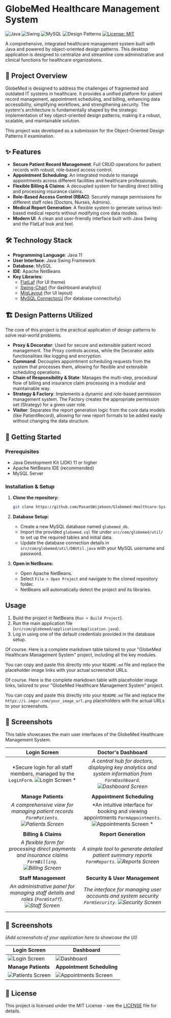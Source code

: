 # GlobeMed Healthcare Management System

![Java](https://img.shields.io/badge/Java-11-blue)
![Swing](https://img.shields.io/badge/UI-Java%20Swing-orange)
![MySQL](https://img.shields.io/badge/Database-MySQL-blue)
![Design Patterns](https://img.shields.io/badge/Architecture-Design%20Patterns-brightgreen)
[![License: MIT](https://img.shields.io/badge/License-MIT-yellow.svg)](LICENSE)

A comprehensive, integrated healthcare management system built with Java and powered by object-oriented design patterns. This desktop application is designed to centralize and streamline core administrative and clinical functions for healthcare organizations.

## 📜 Project Overview

GlobeMed is designed to address the challenges of fragmented and outdated IT systems in healthcare. It provides a unified platform for patient record management, appointment scheduling, and billing, enhancing data accessibility, simplifying workflows, and strengthening security. The system's architecture is fundamentally shaped by the strategic implementation of key object-oriented design patterns, making it a robust, scalable, and maintainable solution.

This project was developed as a submission for the Object-Oriented Design Patterns II examination.

## ✨ Features

* **Secure Patient Record Management**: Full CRUD operations for patient records with robust, role-based access control.
* **Appointment Scheduling**: An integrated module to manage appointments across different facilities and healthcare professionals.
* **Flexible Billing & Claims**: A decoupled system for handling direct billing and processing insurance claims.
* **Role-Based Access Control (RBAC)**: Securely manage permissions for different staff roles (Doctors, Nurses, Admins).
* **Medical Report Generation**: A flexible system to generate various text-based medical reports without modifying core data models.
* **Modern UI**: A clean and user-friendly interface built with Java Swing and the FlatLaf look and feel.

## 🛠️ Technology Stack

* **Programming Language**: Java 11
* **User Interface**: Java Swing Framework
* **Database**: MySQL
* **IDE**: Apache NetBeans
* **Key Libraries**:
    * [FlatLaf](https://www.formdev.com/flatlaf/) (for UI theme) 
    * [Swing-Chart](https://github.com/HanSolo/charts) (for dashboard analytics)
    * [MigLayout](http://www.miglayout.com/) (for UI layout)
    * [MySQL Connector/J](https://dev.mysql.com/downloads/connector/j/) (for database connectivity) 

## 🏗️ Design Patterns Utilized

The core of this project is the practical application of design patterns to solve real-world problems.

* **Proxy & Decorator**: Used for secure and extensible patient record management. The Proxy controls access, while the Decorator adds functionalities like logging and encryption. 
* **Command**: Decouples appointment scheduling requests from the system that processes them, allowing for flexible and extensible scheduling operations. 
* **Chain of Responsibility & State**: Manages the multi-step, procedural flow of billing and insurance claim processing in a modular and maintainable way. 
* **Strategy & Factory**: Implements a dynamic and role-based permission management system. The Factory creates the appropriate permission set (Strategy) for a given user role. 
* **Visitor**: Separates the report generation logic from the core data models (like PatientRecord), allowing for new report formats to be added easily without changing the data structure.

## 🚀 Getting Started

### Prerequisites

* Java Development Kit (JDK) 11 or higher
* Apache NetBeans IDE (recommended)
* MySQL Server

### Installation & Setup

1.  **Clone the repository:**
    ```sh
    git clone https://github.com/PasanSWijekoon/Globemed-Healthcare-System.git
    ```
2.  **Database Setup:**
    * Create a new MySQL database named `globemed_db`.
    * Import the provided `globemed.sql` file under `src/com/globemed/util/` to set up the required tables and initial data.
    * Update the database connection details in `src/com/globemed/util/DBUtil.java` with your MySQL username and password.

3.  **Open in NetBeans:**
    * Open Apache NetBeans.
    * Select `File > Open Project` and navigate to the cloned repository folder.
    * NetBeans will automatically detect the project and its libraries.

## Usage

1.  Build the project in NetBeans (`Run > Build Project`).
2.  Run the main application file (`src/com/globemed/application/Application.java`).
3.  Log in using one of the default credentials provided in the database setup.

Of course. Here is a complete markdown table tailored to your "GlobeMed Healthcare Management System" project, including all the key modules.

You can copy and paste this directly into your `README.md` file and replace the placeholder image links with your actual screenshot URLs.

Of course. Here is the complete markdown table with placeholder image links, tailored to your "GlobeMed Healthcare Management System" project.

You can copy and paste this directly into your `README.md` file and replace the `https://i.imgur.com/your_image_url.png` placeholders with the actual URLs to your screenshots.


## 📸 Screenshots

This table showcases the main user interfaces of the GlobeMed Healthcare Management System.

| Login Screen | Doctor's Dashboard |
| :---: | :---: |
| *Secure login for all staff members, managed by the `LoginForm`. ![Login Screen](https://imgur.com/guBiAl0) * | *A central hub for doctors, displaying key analytics and system information from `FormDashboard`. ![Dashboard Screen](https://imgur.com/u4x7EhQ)* |
|  |  |
| **Manage Patients** | **Appointment Scheduling** |
| *A comprehensive view for managing patient records `FormPatients`. ![Patients Screen](https://imgur.com/sGjXajD)* | *An intuitive interface for booking and viewing appointments `FormAppointments`. ![Appointments Screen](https://imgur.com/Hb4CFG7) * |
|  |  |
| **Billing & Claims** | **Report Generation** |
| *A flexible form for processing direct payments and insurance claims `FormBilling`. ![Billing Screen](https://imgur.com/WXH0B4z)* | *A simple tool to generate detailed patient summary reports `FormReports`. ![Reports Screen](https://imgur.com/Ml1ZquR)* |
|  |  |
| **Staff Management** | **Security & User Management** |
| *An administrative panel for managing staff details and roles (`FormStaff`). ![Staff Screen](https://imgur.com/zZAb9Lg)* | *The interface for managing user accounts and system security `FormSecurity`. ![Security Screen](https://imgur.com/P7hdeqP)* |
|  |  |


## 📸 Screenshots

*(Add screenshots of your application here to showcase the UI)*

| Login Screen                               | Dashboard                                  |
| ------------------------------------------ | ------------------------------------------ |
| ![Login Screen](link-to-your-screenshot)   | ![Dashboard](link-to-your-screenshot)      |
| **Manage Patients** | **Appointment Scheduling** |
| ![Patients Screen](link-to-your-screenshot)| ![Appointments Screen](link-to-your-screenshot) |

## 📄 License

This project is licensed under the MIT License - see the [LICENSE](LICENSE) file for details.
